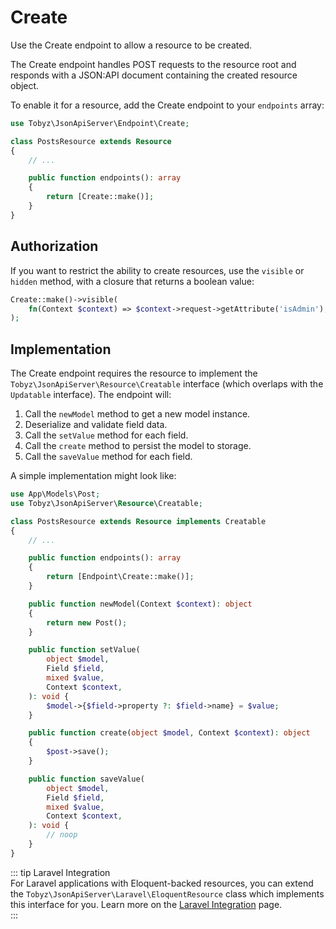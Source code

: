 # Create

Use the Create endpoint to allow a resource to be created.

The Create endpoint handles POST requests to the resource root and responds with
a JSON:API document containing the created resource object.

To enable it for a resource, add the Create endpoint to your `endpoints` array:

```php
use Tobyz\JsonApiServer\Endpoint\Create;

class PostsResource extends Resource
{
    // ...

    public function endpoints(): array
    {
        return [Create::make()];
    }
}
```

## Authorization

If you want to restrict the ability to create resources, use the `visible` or
`hidden` method, with a closure that returns a boolean value:

```php
Create::make()->visible(
    fn(Context $context) => $context->request->getAttribute('isAdmin'),
);
```

## Implementation

The Create endpoint requires the resource to implement the
`Tobyz\JsonApiServer\Resource\Creatable` interface (which overlaps with the
`Updatable` interface). The endpoint will:

1. Call the `newModel` method to get a new model instance.
2. Deserialize and validate field data.
3. Call the `setValue` method for each field.
4. Call the `create` method to persist the model to storage.
5. Call the `saveValue` method for each field.

A simple implementation might look like:

```php
use App\Models\Post;
use Tobyz\JsonApiServer\Resource\Creatable;

class PostsResource extends Resource implements Creatable
{
    // ...

    public function endpoints(): array
    {
        return [Endpoint\Create::make()];
    }

    public function newModel(Context $context): object
    {
        return new Post();
    }

    public function setValue(
        object $model,
        Field $field,
        mixed $value,
        Context $context,
    ): void {
        $model->{$field->property ?: $field->name} = $value;
    }

    public function create(object $model, Context $context): object
    {
        $post->save();
    }

    public function saveValue(
        object $model,
        Field $field,
        mixed $value,
        Context $context,
    ): void {
        // noop
    }
}
```

::: tip Laravel Integration  
For Laravel applications with Eloquent-backed resources, you can extend the
`Tobyz\JsonApiServer\Laravel\EloquentResource` class which implements this
interface for you. Learn more on the
[Laravel Integration](laravel.md#eloquent-resources) page.  
:::
